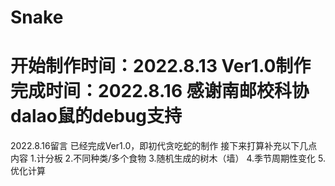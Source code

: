 # Snake
开始制作时间：2022.8.13
Ver1.0制作完成时间：2022.8.16
感谢南邮校科协dalao鼠的debug支持
=
2022.8.16留言
  已经完成Ver1.0，即初代贪吃蛇的制作
  接下来打算补充以下几点内容
    1.计分板
    2.不同种类/多个食物
    3.随机生成的树木（墙）
    4.季节周期性变化
    5.优化计算
